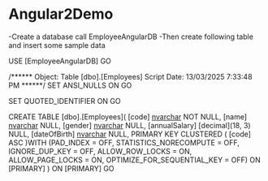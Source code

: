 # Angular2Demo



-Create a database call EmployeeAngularDB
-Then create following table and insert some sample data

USE [EmployeeAngularDB]
GO

/****** Object:  Table [dbo].[Employees]    Script Date: 13/03/2025 7:33:48 PM ******/
SET ANSI_NULLS ON
GO

SET QUOTED_IDENTIFIER ON
GO

CREATE TABLE [dbo].[Employees](
	[code] [nvarchar](50) NOT NULL,
	[name] [nvarchar](50) NULL,
	[gender] [nvarchar](50) NULL,
	[annualSalary] [decimal](18, 3) NULL,
	[dateOfBirth] [nvarchar](50) NULL,
PRIMARY KEY CLUSTERED 
(
	[code] ASC
)WITH (PAD_INDEX = OFF, STATISTICS_NORECOMPUTE = OFF, IGNORE_DUP_KEY = OFF, ALLOW_ROW_LOCKS = ON, ALLOW_PAGE_LOCKS = ON, OPTIMIZE_FOR_SEQUENTIAL_KEY = OFF) ON [PRIMARY]
) ON [PRIMARY]
GO


